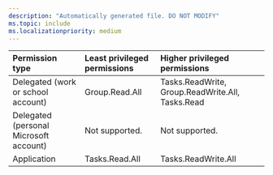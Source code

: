 ```yaml
---
description: "Automatically generated file. DO NOT MODIFY"
ms.topic: include
ms.localizationpriority: medium
---
```


|Permission type|Least privileged permissions|Higher privileged permissions|
|:---|:---|:---|
|Delegated (work or school account)|Group.Read.All|Tasks.ReadWrite, Group.ReadWrite.All, Tasks.Read|
|Delegated (personal Microsoft account)|Not supported.|Not supported.|
|Application|Tasks.Read.All|Tasks.ReadWrite.All|

